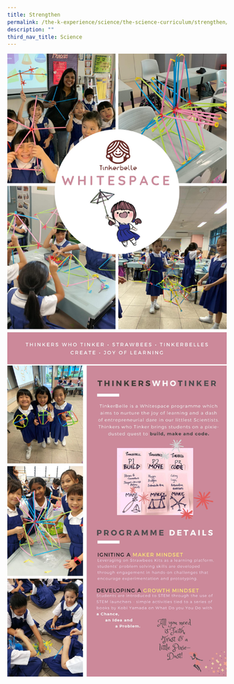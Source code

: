 ```yaml
---
title: Strengthen
permalink: /the-k-experience/science/the-science-curriculum/strengthen/
description: ""
third_nav_title: Science
---
```

<img src="/images/strength1.jpg">
<img src="/images/strength2.jpg">